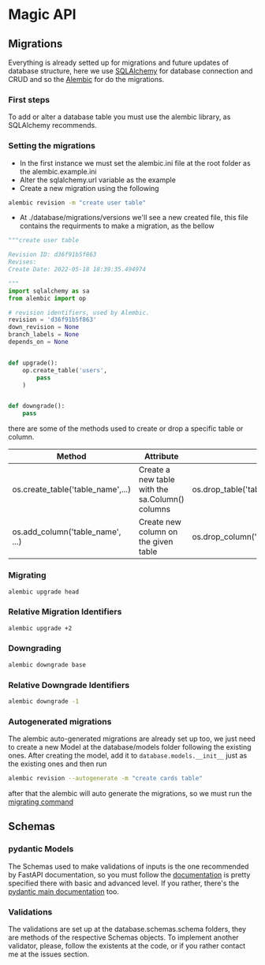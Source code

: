 # Magic API

## Migrations
Everything is already setted up for migrations and future updates of database structure, here we use [SQLAlchemy](https://docs.sqlalchemy.org/) for database connection and CRUD and so the [Alembic](https://alembic.sqlalchemy.org/en/latest/tutorial.html) for do the migrations.
### First steps

To add or alter a database table you must use the alembic library, as SQLAlchemy recommends.

### Setting the migrations

- In the first instance we must set the alembic.ini file at the root folder as the alembic.example.ini
- Alter the sqlalchemy.url variable as the example
- Create a new migration using the following
```sh
alembic revision -m "create user table"
```
- At ./database/migrations/versions we'll see a new created file, this file contains the requirments to make a migration, as the bellow
```python
"""create user table

Revision ID: d36f91b5f863
Revises: 
Create Date: 2022-05-18 18:39:35.494974

"""
import sqlalchemy as sa
from alembic import op

# revision identifiers, used by Alembic.
revision = 'd36f91b5f863'
down_revision = None
branch_labels = None
depends_on = None


def upgrade():
    op.create_table('users',
        pass
    )


def downgrade():
    pass
```
there are some of the methods used to create or drop a specific table or column.
<table>
<thead>
  <tr>
    <th>Method</th>
    <th>Attribute</th>
    <th>Reverse</th>
  </tr>
</thead>
<tbody>
  <tr>
    <td>os.create_table('table_name',...)</td>
    <td>Create a new table with the sa.Column() columns</td>
    <td>os.drop_table('table_name')</td>
  </tr>
  <tr>
    <td>os.add_column('table_name', ...)</td>
    <td>Create new column on the given table</td>
    <td>os.drop_column('table_name','column_name')</td>
  </tr>
</tbody>
</table>


### Migrating
```sh
alembic upgrade head
```

### Relative Migration Identifiers
```sh
alembic upgrade +2
```
### Downgrading
```sh
alembic downgrade base
```

### Relative Downgrade Identifiers
```sh
alembic downgrade -1
```

### Autogenerated migrations

The alembic auto-generated migrations are already set up too, we just need to create a new Model at the database/models folder following the existing ones. After creating the model, add it to `database.models.__init__` just as the existing ones and then run
```sh
alembic revision --autogenerate -m "create cards table"
```
after that the alembic will auto generate the migrations, so we must run the [migrating command](#Migrating)

## Schemas

### pydantic Models

The Schemas used to make validations of inputs is the one recommended by FastAPI documentation, so you must follow the [documentation](https://fastapi.tiangolo.com/tutorial/body-multiple-params/) is pretty specified there with basic and advanced level. If you rather, there's the [pydantic main documentation](https://pydantic-docs.helpmanual.io) too.

### Validations

The validations are set up at the database.schemas.schema folders, they are methods of the respective Schemas objects.
To implement another validator, please, follow the existents at the code, or if you rather contact me at the issues section.

